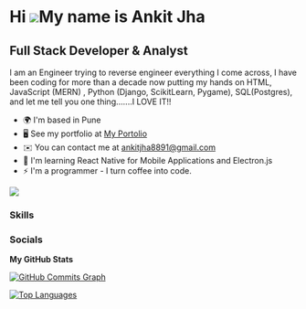 Hi ![](https://user-images.githubusercontent.com/18350557/176309783-0785949b-9127-417c-8b55-ab5a4333674e.gif)My name is Ankit Jha
=================================================================================================================================

Full Stack Developer & Analyst
------------------------------

I am an Engineer trying to reverse engineer everything I come across, I have been coding for more than a decade now putting my hands on HTML, JavaScript (MERN) , Python (Django, ScikitLearn, Pygame), SQL(Postgres), and let me tell you one thing.......I LOVE IT!!

* 🌍  I'm based in Pune
* 🖥️  See my portfolio at [My Portolio](http://anknoit.github.io/)
* ✉️  You can contact me at [ankitjha8891@gmail.com](mailto:ankitjha8891@gmail.com)
* 🧠  I'm learning React Native for Mobile Applications and Electron.js
* ⚡  I'm a programmer - I turn coffee into code.

<a href="https://www.twitter.com/anknoit" target="_blank" rel="noreferrer"><img
src="https://img.shields.io/twitter/follow/anknoit?logo=twitter&style=for-the-badge&color=0891b2&labelColor=1c1917"
/></a>

### Skills

### Socials

<b>My GitHub Stats</b>

<a href="http://www.github.com/Anknoit"><img src="https://github-readme-activity-graph.cyclic.app/graph?username=Anknoit&bg_color=1c1917&color=ffffff&line=0891b2&point=ffffff&area_color=1c1917&area=true&hide_border=true&custom_title=GitHub%20Commits%20Graph" alt="GitHub Commits Graph" /></a>

<a href="https://github.com/Anknoit" align="left"><img src="https://github-readme-stats.vercel.app/api/top-langs/?username=Anknoit&langs_count=10&title_color=0891b2&text_color=ffffff&icon_color=0891b2&bg_color=1c1917&hide_border=true&locale=en&custom_title=Top%20%Languages" alt="Top Languages" /></a>
